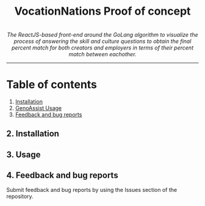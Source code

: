 <div align="center">
    <h1>VocationNations Proof of concept</h1>
    <br /><i>The ReactJS-based front-end around the GoLang algorithm to visualize the process of answering the skill and culture questions to obtain the final percent match for both creators and employers in terms of their percent match between eachother.</i><br>
</div>

---

# Table of contents

1. [Installation](#2-installation)
1. [GenoAssist Usage](#3-usage)
1. [Feedback and bug reports](#4-feedback-and-bug-reports)


## 2. Installation

## 3. Usage

## 4. Feedback and bug reports

Submit feedback and bug reports by using the Issues section of the repository.


